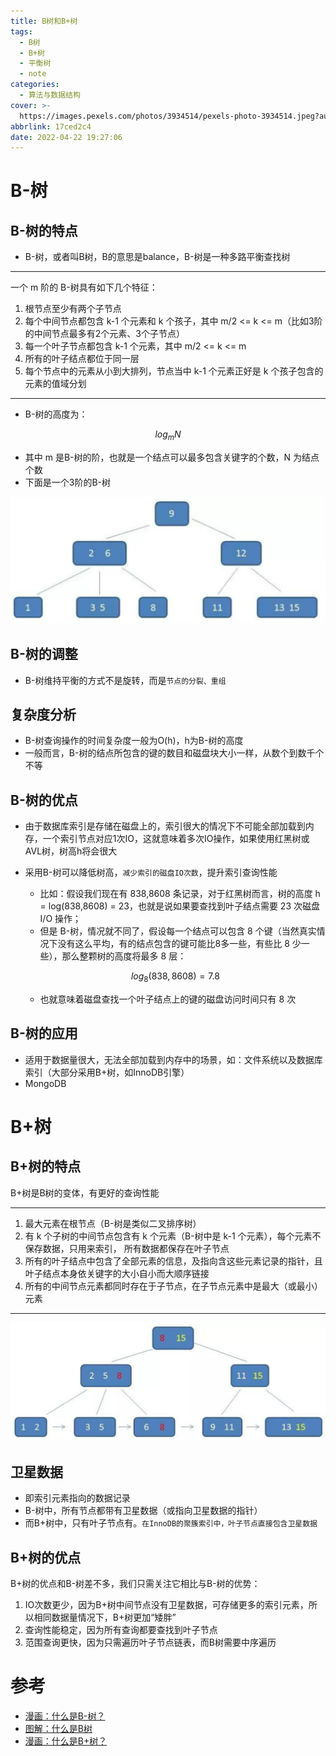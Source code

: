 ```yaml
---
title: B树和B+树
tags:
  - B树
  - B+树
  - 平衡树
  - note
categories:
  - 算法与数据结构
cover: >-
  https://images.pexels.com/photos/3934514/pexels-photo-3934514.jpeg?auto=compress&cs=tinysrgb&dpr=2&w=500
abbrlink: 17ced2c4
date: 2022-04-22 19:27:06
---
```

# B-树
## B-树的特点

- B-树，或者叫B树，B的意思是balance，B-树是一种多路平衡查找树

---

一个 m 阶的 B-树具有如下几个特征：
1. 根节点至少有两个子节点
2. 每个中间节点都包含 k-1 个元素和 k 个孩子，其中 m/2 <= k <= m（比如3阶的中间节点最多有2个元素、3个子节点）
3. 每一个叶子节点都包含 k-1 个元素，其中 m/2 <= k <= m
4. 所有的叶子结点都位于同一层
5. 每个节点中的元素从小到大排列，节点当中 k-1 个元素正好是 k 个孩子包含的元素的值域分划
---
- B-树的高度为：

$$
log_mN
$$

- 其中 m 是B-树的阶，也就是一个结点可以最多包含关键字的个数，N 为结点个数
- 下面是一个3阶的B-树

![](../img/B-tree.png)

## B-树的调整

- B-树维持平衡的方式不是旋转，而是`节点的分裂、重组`

## 复杂度分析

- B-树查询操作的时间复杂度一般为O(h)，h为B-树的高度
- 一般而言，B-树的结点所包含的键的数目和磁盘块大小一样，从数个到数千个不等
## B-树的优点
- 由于数据库索引是存储在磁盘上的，索引很大的情况下不可能全部加载到内存，一个索引节点对应1次IO，这就意味着多次IO操作，如果使用红黑树或AVL树，树高h将会很大

- 采用B-树可以降低树高，`减少索引的磁盘IO次数`，提升索引查询性能

  - 比如：假设我们现在有 838,8608 条记录，对于红黑树而言，树的高度 h = log(838,8608) = 23，也就是说如果要查找到叶子结点需要 23 次磁盘 I/O 操作；
  - 但是 B-树，情况就不同了，假设每一个结点可以包含 8 个键（当然真实情况下没有这么平均，有的结点包含的键可能比8多一些，有些比 8 少一些），那么整颗树的高度将最多 8 层：

  $$
  log_8(838,8608)=7.8
  $$

  - 也就意味着磁盘查找一个叶子结点上的键的磁盘访问时间只有 8 次

## B-树的应用
- 适用于数据量很大，无法全部加载到内存中的场景，如：文件系统以及数据库索引（大部分采用B+树，如InnoDB引擎）
- MongoDB

# B+树
## B+树的特点

B+树是B树的变体，有更好的查询性能

---

1. 最大元素在根节点（B-树是类似二叉排序树）
2. 有 k 个子树的中间节点包含有 k 个元素（B-树中是 k-1 个元素），每个元素不保存数据，只用来索引，
所有数据都保存在叶子节点
3. 所有的叶子结点中包含了全部元素的信息，及指向含这些元素记录的指针，且叶子结点本身依关键字的大小自小而大顺序链接
4. 所有的中间节点元素都同时存在于子节点，在子节点元素中是最大（或最小）元素
---
![](../img/B+tree.png)
## 卫星数据
- 即索引元素指向的数据记录
- B-树中，所有节点都带有卫星数据（或指向卫星数据的指针）
- 而B+树中，只有叶子节点有。`在InnoDB的聚簇索引中，叶子节点直接包含卫星数据`
## B+树的优点
B+树的优点和B-树差不多，我们只需关注它相比与B-树的优势：
1. IO次数更少，因为B+树中间节点没有卫星数据，可存储更多的索引元素，所以相同数据量情况下，B+树更加“矮胖”
2. 查询性能稳定，因为所有查询都要查找到叶子节点
3. 范围查询更快，因为只需遍历叶子节点链表，而B树需要中序遍历


# 参考
- [漫画：什么是B-树？](https://mp.weixin.qq.com/s?__biz=MzIxMjE5MTE1Nw==&mid=2653190965&idx=1&sn=53f78fa037386f85531832cd5322d2a0&chksm=8c9909efbbee80f90512f0c36356c31cc74c388c46388dc2317d43c8f8597298f233ca9c29e9&scene=21#wechat_redirect)
- [图解：什么是B树](https://mp.weixin.qq.com/s?__biz=Mzg2NzA4MTkxNQ==&mid=2247488498&idx=2&sn=44839d65ffb7aa7e83cc3df24bc6363e&chksm=ce405826f937d130e700d561cc9084c23f30db10548b8ba2b3672369fc122001cb6c857ffc5d&mpshare=1&scene=24&srcid=&sharer_sharetime=1593167674720&sharer_shareid=f6cbb58db594bbc05836e46394e8fd80&key=65359c7fdab27a2384f923fd5c2fc7cd2f17598fe79115131da8313b9f1fe07b27c4aa7e902045b55484f5232460f2c565dd17dad3282d25d98bc560eef535e429ace03bf5e418561b00a68bdd18ae91&ascene=1&uin=MzQ3MjE1OTMwNA%3D%3D&devicetype=Windows-QQBrowser&version=6103000b&lang=zh_CN&exportkey=A6qRRL6NO5oyvxws8O3pqY0%3D&pass_ticket=HWeOQWbIY55EgidilfbR3Nk0TIlv%2BAGiHCKKoW5%2BCHB1UR92u1A3i8fTHPU0IrZS&wx_header=0)
- [漫画：什么是B+树？](https://mp.weixin.qq.com/s?__biz=MzIxMjE5MTE1Nw==&mid=2653191027&idx=1&sn=4ba22e3ec8bd149f69fc0aba72e4347e&chksm=8c9909a9bbee80bfa1d8497ff0525df130414c1731b5aa5287bf16ea1cf86c8d8e6f20782184&scene=21#wechat_redirect)